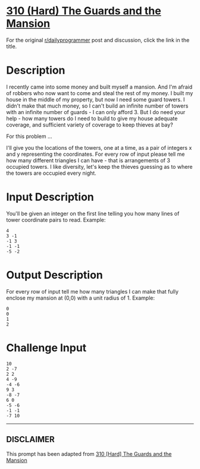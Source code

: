 # [310 (Hard) The Guards and the Mansion](https://www.reddit.com/r/dailyprogrammer/comments/65fkwh/20170414_challenge_310_hard_the_guards_and_the/)

For the original [r/dailyprogrammer](https://www.reddit.com/r/dailyprogrammer/) post and discussion, click the link in the title.

# Description
I recently came into some money and built myself a mansion. And I'm afraid of robbers who now want to come and steal the rest of my money. I built my house in the middle of my property, but now I need some guard towers. I didn't make that much money, so I can't build an infinite number of towers with an infinite number of guards - I can only afford 3. But I do need your help - how many towers do I need to build to give my house adequate coverage, and sufficient variety of coverage to keep thieves at bay?

For this problem ...

I'll give you the locations of the towers, one at a time, as a pair of integers x and y representing the coordinates. For every row of input please tell me how many different triangles I can have - that is arrangements of 3 occupied towers. I like diversity, let's keep the thieves guessing as to where the towers are occupied every night.

# Input Description
You'll be given an integer on the first line telling you how many lines of tower coordinate pairs to read. Example:


```
4
3 -1
-1 3
-1 -1
-5 -2
```
# Output Description
For every row of input tell me how many triangles I can make that fully enclose my mansion at (0,0) with a unit radius of 1. Example:


```
0
0
1
2
```
# Challenge Input

```
10
2 -7
2 2
4 -9
-4 -6
9 3
-8 -7
6 0
-5 -6
-1 -1
-7 10
```

----
## **DISCLAIMER**
This prompt has been adapted from [310 [Hard] The Guards and the Mansion](https://www.reddit.com/r/dailyprogrammer/comments/65fkwh/20170414_challenge_310_hard_the_guards_and_the/
)
